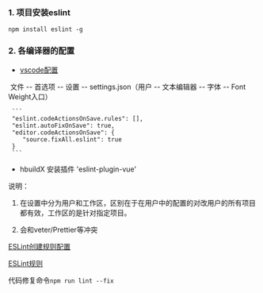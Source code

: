﻿### 1. 项目安装eslint

``npm install eslint -g``

### 2. 各编译器的配置

- [vscode配置](https://zhuanlan.zhihu.com/p/104032620?from_voters_page=true)

​    文件 -- 首选项 -- 设置 -- settings.json（用户 -- 文本编辑器 -- 字体 -- Font Weight入口）

     ```
     "eslint.codeActionsOnSave.rules": [],
     "eslint.autoFixOnSave": true,
     "editor.codeActionsOnSave": {
     	"source.fixAll.eslint": true
     }
     ```

- hbuildX  安装插件 'eslint-plugin-vue'



说明：
1. 在设置中分为用户和工作区，区别在于在用户中的配置的对改用户的所有项目都有效，工作区的是针对指定项目。

2. 会和veter/Prettier等冲突





[ESLint创建规则配置](https://blog.csdn.net/shenxianhui1995/article/details/81213555)

[ESLint规则](https://eslint.bootcss.com/docs/rules/)

代码修复命令``npm run lint --fix``
